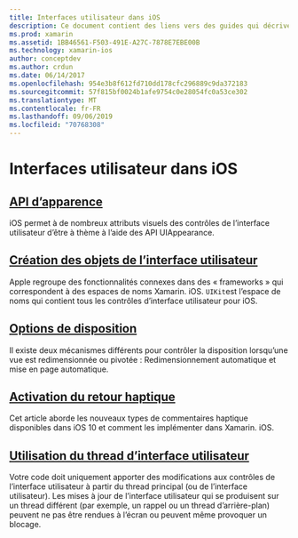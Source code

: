 ```yaml
---
title: Interfaces utilisateur dans iOS
description: Ce document contient des liens vers des guides qui décrivent comment créer des interfaces utilisateur dans l’application Xamarin. iOS. Les repères liés couvrent l’API d’apparence, la création d’objets d’interface utilisateur, les options de disposition et bien plus encore.
ms.prod: xamarin
ms.assetid: 1BB46561-F503-491E-A27C-7878E7EBE00B
ms.technology: xamarin-ios
author: conceptdev
ms.author: crdun
ms.date: 06/14/2017
ms.openlocfilehash: 954e3b8f612fd710dd178cfc296889c9da372183
ms.sourcegitcommit: 57f815bf0024b1afe9754c0e28054fc0a53ce302
ms.translationtype: MT
ms.contentlocale: fr-FR
ms.lasthandoff: 09/06/2019
ms.locfileid: "70768308"
---
```

# <a name="user-interfaces-in-ios"></a>Interfaces utilisateur dans iOS

## <a name="appearance-apiintroduction-to-the-appearance-apimd"></a>[API d’apparence](introduction-to-the-appearance-api.md)

iOS permet à de nombreux attributs visuels des contrôles de l’interface utilisateur d’être à thème à l’aide des API UIAppearance.

## <a name="creating-user-interface-objectsiosuser-interfaceios-uicreating-ui-objectsmd"></a>[Création des objets de l’interface utilisateur](~/ios/user-interface/ios-ui/creating-ui-objects.md)

Apple regroupe des fonctionnalités connexes dans des « frameworks » qui correspondent à des espaces de noms Xamarin. iOS. `UIKit`est l’espace de noms qui contient tous les contrôles d’interface utilisateur pour iOS.

## <a name="layout-optionsiosuser-interfaceios-uilayout-optionsmd"></a>[Options de disposition](~/ios/user-interface/ios-ui/layout-options.md)

Il existe deux mécanismes différents pour contrôler la disposition lorsqu’une vue est redimensionnée ou pivotée : Redimensionnement automatique et mise en page automatique.

## <a name="providing-haptic-feedbackiosuser-interfaceios-uihaptic-feedbackmd"></a>[Activation du retour haptique](~/ios/user-interface/ios-ui/haptic-feedback.md)

Cet article aborde les nouveaux types de commentaires haptique disponibles dans iOS 10 et comment les implémenter dans Xamarin. iOS.

## <a name="working-with-the-ui-threadiosuser-interfaceios-uiui-threadmd"></a>[Utilisation du thread d’interface utilisateur](~/ios/user-interface/ios-ui/ui-thread.md)

Votre code doit uniquement apporter des modifications aux contrôles de l’interface utilisateur à partir du thread principal (ou de l’interface utilisateur). Les mises à jour de l’interface utilisateur qui se produisent sur un thread différent (par exemple, un rappel ou un thread d’arrière-plan) peuvent ne pas être rendues à l’écran ou peuvent même provoquer un blocage.
